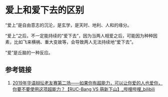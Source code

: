 # 爱上和爱下去的区别

“爱上”是自由意志的沉沦，是玄学，是天时、地利、人和的缘分。

“爱上”之后，不一定能持续的“爱下去”，因为当两人相爱之后，可能因为种种因素，比如飞来横祸、重大变故等，会导致两人无法持续地“爱下去”。

“爱”是丘脑的一种反应。
## 参考链接

1.  [2019年华语辩坛老友赛第二场——如果你有超能力，可以让你爱的人也爱你，你要不要使用这项超能力？【RUC-Bang VS 萌新下山】\_哔哩哔哩\_bilibili](https://www.bilibili.com/video/BV1W7411B74e)